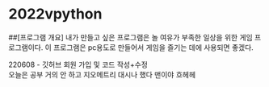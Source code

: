 # 2022vpython
##[프로그램 개요]
 내가 만들고 싶은 프로그램은 놀 여유가 부족한 일상을 위한 게임 프로그램이다. 이 프로그램은 pc용도로 만들어서 게임을 즐기는 데에 사용되면 좋겠다.



220608 - 깃허브 회원 가입 및 코드 작성+수정  
오늘은 공부 거의 안 하고 지오메트리 대시나 했다 맨이야 흐헤헤

